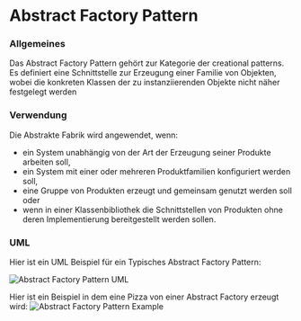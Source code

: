 # Abstract Factory Pattern

### Allgemeines
Das Abstract Factory Pattern gehört zur Kategorie der creational patterns. Es definiert eine Schnittstelle zur Erzeugung einer Familie von Objekten, wobei die konkreten Klassen der zu instanziierenden Objekte nicht näher festgelegt werden
### Verwendung
Die Abstrakte Fabrik wird angewendet, wenn:
- ein System unabhängig von der Art der Erzeugung seiner Produkte arbeiten soll,
- ein System mit einer oder mehreren Produktfamilien konfiguriert werden soll,
- eine Gruppe von Produkten erzeugt und gemeinsam genutzt werden soll oder
- wenn in einer Klassenbibliothek die Schnittstellen von Produkten ohne deren Implementierung bereitgestellt werden sollen.
### UML 
Hier ist ein UML Beispiel für ein Typisches Abstract Factory Pattern:

![Abstract Factory Pattern UML](https://i.imgur.com/pMks2iF.png)


Hier ist ein Beispiel in dem eine Pizza von einer Abstract Factory erzeugt wird:
![Abstract Factory Pattern Example](https://i.imgur.com/vRqQlv8.png)
